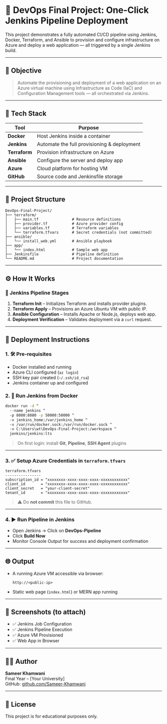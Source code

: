 # 🚀 DevOps Final Project: One-Click Jenkins Pipeline Deployment

This project demonstrates a fully automated CI/CD pipeline using Jenkins, Docker, Terraform, and Ansible to provision and configure infrastructure on Azure and deploy a web application — all triggered by a single Jenkins build.

---

## 📌 Objective

> Automate the provisioning and deployment of a web application on an Azure virtual machine using Infrastructure as Code (IaC) and Configuration Management tools — all orchestrated via Jenkins.

---

## 🧰 Tech Stack

| Tool        | Purpose                                     |
|-------------|---------------------------------------------|
| **Docker**  | Host Jenkins inside a container             |
| **Jenkins** | Automate the full provisioning & deployment |
| **Terraform** | Provision infrastructure on Azure        |
| **Ansible** | Configure the server and deploy app         |
| **Azure**   | Cloud platform for hosting VM               |
| **GitHub**  | Source code and Jenkinsfile storage         |

---

## 📁 Project Structure

```
DevOps-Final-Project/
├── terraform/
│   ├── main.tf               # Resource definitions
│   ├── provider.tf           # Azure provider config
│   ├── variables.tf          # Terraform variables
│   └── terraform.tfvars      # Secret credentials (not committed)
├── ansible/
│   └── install_web.yml       # Ansible playbook
├── app/
│   └── index.html            # Sample web app
├── Jenkinsfile               # Pipeline definition
└── README.md                 # Project documentation
```

---

## ⚙️ How It Works

### 🔹 Jenkins Pipeline Stages

1. **Terraform Init** – Initializes Terraform and installs provider plugins.
2. **Terraform Apply** – Provisions an Azure Ubuntu VM with public IP.
3. **Ansible Configuration** – Installs Apache or Node.js, deploys web app.
4. **Deployment Verification** – Validates deployment via a `curl` request.

---

## 🚀 Deployment Instructions

### 1. 🛠 Pre-requisites
- Docker installed and running
- Azure CLI configured (`az login`)
- SSH key pair created (`~/.ssh/id_rsa`)
- Jenkins container up and configured

### 2. 🧪 Run Jenkins from Docker

```bash
docker run -d ^
  --name jenkins ^
  -p 8080:8080 -p 50000:50000 ^
  -v jenkins_home:/var/jenkins_home ^
  -v /var/run/docker.sock:/var/run/docker.sock ^
  -v C:\Users\wt\DevOps-Final-Project:/workspace ^
  jenkins/jenkins:lts
```

> On first login: install **Git**, **Pipeline**, **SSH Agent** plugins

---

### 3. ✅ Setup Azure Credentials in `terraform.tfvars`

```
terraform.tfvars
----------------
subscription_id = "xxxxxxxx-xxxx-xxxx-xxxx-xxxxxxxxxxxx"
client_id       = "xxxxxxxx-xxxx-xxxx-xxxx-xxxxxxxxxxxx"
client_secret   = "your-client-secret"
tenant_id       = "xxxxxxxx-xxxx-xxxx-xxxx-xxxxxxxxxxxx"
```

> ⚠️ Do **not commit** this file to GitHub.

---

### 4. ▶️ Run Pipeline in Jenkins
- Open Jenkins → Click on **DevOps-Pipeline**
- Click **Build Now**
- Monitor Console Output for success and deployment confirmation

---

## 🌐 Output

- A running Azure VM accessible via browser:
  ```
  http://<public-ip>
  ```

- Static web page (`index.html`) or MERN app running

---

## 📸 Screenshots (to attach)

- ✅ Jenkins Job Configuration
- ✅ Jenkins Pipeline Execution
- ✅ Azure VM Provisioned
- ✅ Web App in Browser

---

## 👨‍💻 Author

**Sameer Khamwani**  
Final Year – [Your University]  
GitHub: [github.com/Sameer-Khamwani](https://github.com/Sameer-Khamwani)

---

## 📄 License

This project is for educational purposes only.